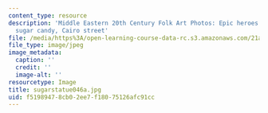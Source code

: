```yaml
---
content_type: resource
description: 'Middle Eastern 20th Century Folk Art Photos: Epic heroes carved in pink
  sugar candy, Cairo street'
file: /media/https%3A/open-learning-course-data-rc.s3.amazonaws.com/21a-453-anthropology-of-the-middle-east-spring-2004/f51989478cb02ee7f18075126afc91cc_sugarstatue046a.jpg
file_type: image/jpeg
image_metadata:
  caption: ''
  credit: ''
  image-alt: ''
resourcetype: Image
title: sugarstatue046a.jpg
uid: f5198947-8cb0-2ee7-f180-75126afc91cc
---
```

